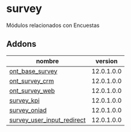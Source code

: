 survey
=========
Módulos relacionados con Encuestas


Addons
----------------
nombre | version
--- | ---
[ont_base_survey](ont_base_survey/) | 12.0.1.0.0
[ont_survey_crm](ont_survey_crm/) | 12.0.1.0.0
[ont_survey_web](ont_survey_web/) | 12.0.1.0.0
[survey_kpi](survey_kpi/) | 12.0.1.0.0
[survey_oniad](survey_oniad/) | 12.0.1.0.0
[survey_user_input_redirect](survey_user_input_redirect/) | 12.0.1.0.0
